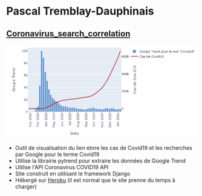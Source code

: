 # Pascal Tremblay-Dauphinais
## [Coronavirus_search_correlation](https://github.com/PascalTremblayDauphinais/Coronavirus_search_correlation)
![graphexemple](corosearchcorex.jpg)
- Outil de visualisation du lien etnre les cas de Covid19 et les recherches par Google pour le terme Covid19
- Utilise la librairie pytrend pour extraire les données de Google Trend
- Utilise l'API Coronavirus COVID19 API
- Site construit en utilisant le framework Django
- Hébergé sur [Heroku](https://coronavirus-search-correlation.herokuapp.com/) (il est normal que le site prenne du temps à charger)

